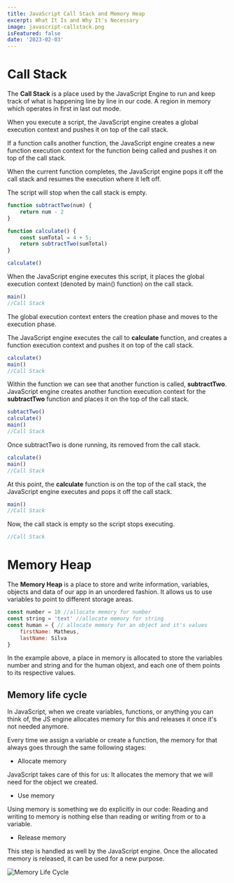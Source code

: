 ```yaml
---
title: JavaScript Call Stack and Memory Heap
excerpt: What It Is and Why It's Necessary
image: javascript-callstack.png
isFeatured: false
date: '2023-02-03'
---
```


# Call Stack

The **Call Stack** is a place used by the JavaScript Engine to run and keep track of what is happening line by line in our code. A region in memory which operates in first in last out mode.

When you execute a script, the JavaScript engine creates a global execution context and pushes it on top of the call stack.

If a function calls another function, the JavaScript engine creates a new function execution context for the function being called and pushes it on top of the call stack.

When the current function completes, the JavaScript engine pops it off the call stack and resumes the execution where it left off.

The script will stop when the call stack is empty.

```js
function subtractTwo(num) {
    return num - 2
}

function calculate() {
    const sumTotal = 4 + 5;
    return subtractTwo(sumTotal)
}

calculate()
```

When the JavaScript engine executes this script, it places the global execution context (denoted by main() function) on the call stack.

```js
main()
//Call Stack
```

The global execution context enters the creation phase and moves to the execution phase.

The JavaScript engine executes the call to **calculate** function, and creates a function execution context and pushes it on top of the call stack. 

```js
calculate()
main()
//Call Stack
```

Within the function we can see that another function is called, **subtractTwo**. JavaScript engine creates another function execution context for the **subtractTwo** function and places it on the top of the call stack.

```js
subtactTwo()
calculate()
main()
//Call Stack
```

Once subtractTwo is done running, its removed from the call stack.

```js
calculate()
main()
//Call Stack
```

At this point, the **calculate** function is on the top of the call stack, the JavaScript engine executes and pops it off the call stack.

```js
main()
//Call Stack
```

Now, the call stack is empty so the script stops executing.

```js
//Call Stack
```

# Memory Heap

 The **Memory Heap** is a place to store and write information, variables, objects and data of our app in an unordered fashion. It allows us to use variables to point to different storage areas.

```js
const number = 10 //allocate memory for number
const string = 'text' //allocate memory for string
const human = { // allocate memory for an object and it's values
    firstName: Matheus,
    lastName: Silva
}
```

In the example above, a place in memory is allocated to store the variables number and string and for the human objext, and each one of them points to its respective values.

## Memory life cycle

In JavaScript, when we create variables, functions, or anything you can think of, the JS engine allocates memory for this and releases it once it's not needed anymore.

Every time we assign a variable or create a function, the memory for that always goes through the same following stages:

- Allocate memory

JavaScript takes care of this for us: It allocates the memory that we will need for the object we created.

- Use memory

Using memory is something we do explicitly in our code: Reading and writing to memory is nothing else than reading or writing from or to a variable.

- Release memory

This step is handled as well by the JavaScript engine. Once the allocated memory is released, it can be used for a new purpose.

![Memory Life Cycle](memory-life-cycle.png)